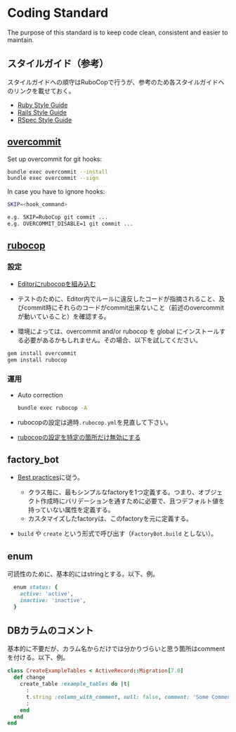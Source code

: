 # Coding Standard

The purpose of this standard is to keep code clean, consistent and easier to maintain.

## スタイルガイド（参考）

スタイルガイドへの順守はRuboCopで行うが、参考のため各スタイルガイドへのリンクを載せておく。

- [Ruby Style Guide](https://rubystyle.guide/)
- [Rails Style Guide](https://rails.rubystyle.guide/)
- [RSpec Style Guide](https://rspec.rubystyle.guide/)

## [overcommit](https://github.com/sds/overcommit)

Set up overcommit for git hooks:

```sh
bundle exec overcommit --install
bundle exec overcommit --sign
```

In case you have to ignore hooks:

```sh
SKIP=<hook_command>

e.g. SKIP=RuboCop git commit ...
e.g. OVERCOMMIT_DISABLE=1 git commit ...
```

## [rubocop](https://github.com/rubocop-hq/rubocop)

### 設定

- [Editorにrubocopを組み込む](https://docs.rubocop.org/rubocop/1.53/integration_with_other_tools.html#editor-integration)

- テストのために、Editor内でルールに違反したコードが指摘されること、及びcommit時にそれらのコードがcommit出来ないこと（前述のovercommitが動いていること）を確認する。

- 環境によっては、overcommit and/or rubocop を global にインストールする必要があるかもしれません。その場合、以下を試してください。

```sh
gem install overcommit
gem install rubocop
```

### 運用

- Auto correction

  ```sh
  bundle exec rubocop -A
  ```

- rubocopの設定は適時`.rubocop.yml`を見直して下さい。

- [rubocopの設定を特定の箇所だけ無効にする](https://docs.rubocop.org/rubocop/configuration.html#disabling-cops-within-source-code)

## factory_bot

- [Best practices](https://github.com/thoughtbot/factory_bot/blob/master/GETTING_STARTED.md#best-practices)に従う。
  - クラス毎に、最もシンプルなfactoryを1つ定義する。つまり、オブジェクト作成時にバリデーションを通すために必要で、且つデフォルト値を持っていない属性を定義する。
  - カスタマイズしたfactoryは、このfactoryを元に定義する。

- `build` や `create` という形式で呼び出す（`FactoryBot.build` としない）。

## enum

可読性のために、基本的にはstringとする。以下、例。

```ruby
  enum status: {
    active: 'active',
    inactive: 'inactive',
  }
```

## DBカラムのコメント

基本的に不要だが、カラム名からだけでは分かりづらいと思う箇所はcommentを付ける。以下、例。

```ruby
class CreateExampleTables < ActiveRecord::Migration[7.0]
  def change
    create_table :example_tables do |t|
      :
      t.string :column_with_comment, null: false, comment: 'Some Comment'
      :
    end
  end
end
```
